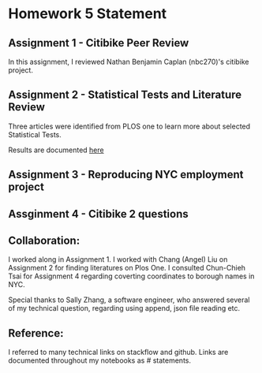 # Homework 5 Statement
## Assignment 1 - Citibike Peer Review
In this assignment, I reviewed Nathan Benjamin Caplan (nbc270)'s citibike project. 

## Assignment 2 - Statistical Tests and Literature Review
Three articles were identified from PLOS one to learn more about selected Statistical Tests. 

Results are documented [here](..\HW5_sz2404\HW5_sz2404_Part_2_README.md)

## Assignment 3 - Reproducing NYC employment project

## Assginment 4 - Citibike 2 questions

## Collaboration:
I worked along in Assignment 1.
I worked with Chang (Angel) Liu on Assignment 2 for finding literatures on Plos One. 
I consulted Chun-Chieh Tsai for Assignment 4 regarding coverting coordinates to borough names in NYC. 

Special thanks to Sally Zhang, a software engineer, who answered several of my technical question, regarding using append, json file reading etc. 

## Reference:
I referred to many technical links on stackflow and github. Links are documented throughout my notebooks as # statements. 
